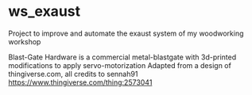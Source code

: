 # ws_exaust
Project to improve and automate the exaust system of my woodworking workshop

Blast-Gate Hardware is a commercial metal-blastgate with 3d-printed modifications to apply servo-motorization
Adapted from a design of thingiverse.com, all credits to sennah91
https://www.thingiverse.com/thing:2573041
